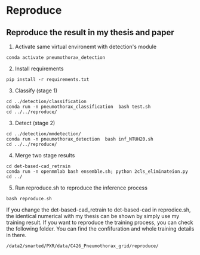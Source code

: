 # Reproduce
## Reproduce the result in my thesis and paper
1. Activate same virtual environemt with detection's module
```
conda activate pneumothorax_detection
```
2. Install requirements
```
pip install -r requirements.txt
```
3. Classify (stage 1)
```
cd ../detection/classification
conda run -n pneumothorax_classification  bash test.sh
cd ../../reproduce/ 
```
3. Detect (stage 2)
```
cd ../detection/mmdetection/
conda run -n pneumothorax_detection  bash inf_NTUH20.sh
cd ../../reproduce/
```
4. Merge two stage results
```
cd det-based-cad_retrain
conda run -n openmmlab bash ensemble.sh; python 2cls_eliminateion.py 
cd ../
```
5. Run reproduce.sh to reproduce the inference process
```
bash reproduce.sh 
```
If you change the det-based-cad_retrain to det-based-cad in reprodice.sh, the identical numerical with my thesis can be shown by simply use my training result. If you want to reproduce the training process, you can check the following folder. You can find the confifuration and whole training details in there.
```
/data2/smarted/PXR/data/C426_Pneumothorax_grid/reproduce/
```